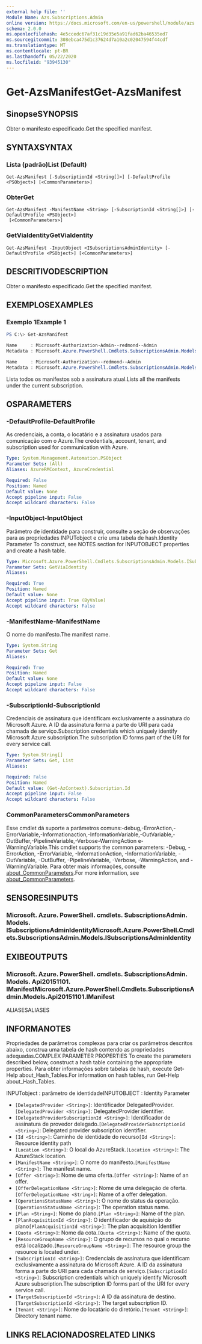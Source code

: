 ```yaml
---
external help file: ''
Module Name: Azs.Subscriptions.Admin
online version: https://docs.microsoft.com/en-us/powershell/module/azs.subscriptions.admin/get-azsmanifest
schema: 2.0.0
ms.openlocfilehash: 4e5ccedc67af31c19d35e5a91fad62ba46535ed7
ms.sourcegitcommit: 308ebca475d1c37624d7a10a2c02047594f44cdf
ms.translationtype: MT
ms.contentlocale: pt-BR
ms.lasthandoff: 05/22/2020
ms.locfileid: "93945130"
---
```

# <span data-ttu-id="c571b-101">Get-AzsManifest</span><span class="sxs-lookup"><span data-stu-id="c571b-101">Get-AzsManifest</span></span>

## <span data-ttu-id="c571b-102">Sinopse</span><span class="sxs-lookup"><span data-stu-id="c571b-102">SYNOPSIS</span></span>
<span data-ttu-id="c571b-103">Obter o manifesto especificado.</span><span class="sxs-lookup"><span data-stu-id="c571b-103">Get the specified manifest.</span></span>

## <span data-ttu-id="c571b-104">SYNTAX</span><span class="sxs-lookup"><span data-stu-id="c571b-104">SYNTAX</span></span>

### <span data-ttu-id="c571b-105">Lista (padrão)</span><span class="sxs-lookup"><span data-stu-id="c571b-105">List (Default)</span></span>
```
Get-AzsManifest [-SubscriptionId <String[]>] [-DefaultProfile <PSObject>] [<CommonParameters>]
```

### <span data-ttu-id="c571b-106">Obter</span><span class="sxs-lookup"><span data-stu-id="c571b-106">Get</span></span>
```
Get-AzsManifest -ManifestName <String> [-SubscriptionId <String[]>] [-DefaultProfile <PSObject>]
 [<CommonParameters>]
```

### <span data-ttu-id="c571b-107">GetViaIdentity</span><span class="sxs-lookup"><span data-stu-id="c571b-107">GetViaIdentity</span></span>
```
Get-AzsManifest -InputObject <ISubscriptionsAdminIdentity> [-DefaultProfile <PSObject>] [<CommonParameters>]
```

## <span data-ttu-id="c571b-108">DESCRITIVO</span><span class="sxs-lookup"><span data-stu-id="c571b-108">DESCRIPTION</span></span>
<span data-ttu-id="c571b-109">Obter o manifesto especificado.</span><span class="sxs-lookup"><span data-stu-id="c571b-109">Get the specified manifest.</span></span>

## <span data-ttu-id="c571b-110">EXEMPLOS</span><span class="sxs-lookup"><span data-stu-id="c571b-110">EXAMPLES</span></span>

### <span data-ttu-id="c571b-111">Exemplo 1</span><span class="sxs-lookup"><span data-stu-id="c571b-111">Example 1</span></span>
```powershell
PS C:\> Get-AzsManifest

Name     : Microsoft-Authorization-Admin--redmond--Admin
Metadata : Microsoft.Azure.PowerShell.Cmdlets.SubscriptionsAdmin.Models.Api20151101.ManifestMetadata

Name     : Microsoft-Authorization--redmond--Admin
Metadata : Microsoft.Azure.PowerShell.Cmdlets.SubscriptionsAdmin.Models.Api20151101.ManifestMetadata
```

<span data-ttu-id="c571b-112">Lista todos os manifestos sob a assinatura atual.</span><span class="sxs-lookup"><span data-stu-id="c571b-112">Lists all the manifests under the current subscription.</span></span>

## <span data-ttu-id="c571b-113">OS</span><span class="sxs-lookup"><span data-stu-id="c571b-113">PARAMETERS</span></span>

### <span data-ttu-id="c571b-114">-DefaultProfile</span><span class="sxs-lookup"><span data-stu-id="c571b-114">-DefaultProfile</span></span>
<span data-ttu-id="c571b-115">As credenciais, a conta, o locatário e a assinatura usados para comunicação com o Azure.</span><span class="sxs-lookup"><span data-stu-id="c571b-115">The credentials, account, tenant, and subscription used for communication with Azure.</span></span>

```yaml
Type: System.Management.Automation.PSObject
Parameter Sets: (All)
Aliases: AzureRMContext, AzureCredential

Required: False
Position: Named
Default value: None
Accept pipeline input: False
Accept wildcard characters: False

```

### <span data-ttu-id="c571b-116">-InputObject</span><span class="sxs-lookup"><span data-stu-id="c571b-116">-InputObject</span></span>
<span data-ttu-id="c571b-117">Parâmetro de identidade para construir, consulte a seção de observações para as propriedades INPUTobject e crie uma tabela de hash.</span><span class="sxs-lookup"><span data-stu-id="c571b-117">Identity Parameter To construct, see NOTES section for INPUTOBJECT properties and create a hash table.</span></span>

```yaml
Type: Microsoft.Azure.PowerShell.Cmdlets.SubscriptionsAdmin.Models.ISubscriptionsAdminIdentity
Parameter Sets: GetViaIdentity
Aliases:

Required: True
Position: Named
Default value: None
Accept pipeline input: True (ByValue)
Accept wildcard characters: False

```

### <span data-ttu-id="c571b-118">-ManifestName</span><span class="sxs-lookup"><span data-stu-id="c571b-118">-ManifestName</span></span>
<span data-ttu-id="c571b-119">O nome do manifesto.</span><span class="sxs-lookup"><span data-stu-id="c571b-119">The manifest name.</span></span>

```yaml
Type: System.String
Parameter Sets: Get
Aliases:

Required: True
Position: Named
Default value: None
Accept pipeline input: False
Accept wildcard characters: False

```

### <span data-ttu-id="c571b-120">-SubscriptionId</span><span class="sxs-lookup"><span data-stu-id="c571b-120">-SubscriptionId</span></span>
<span data-ttu-id="c571b-121">Credenciais de assinatura que identificam exclusivamente a assinatura do Microsoft Azure. A ID da assinatura forma a parte do URI para cada chamada de serviço.</span><span class="sxs-lookup"><span data-stu-id="c571b-121">Subscription credentials which uniquely identify Microsoft Azure subscription.The subscription ID forms part of the URI for every service call.</span></span>

```yaml
Type: System.String[]
Parameter Sets: Get, List
Aliases:

Required: False
Position: Named
Default value: (Get-AzContext).Subscription.Id
Accept pipeline input: False
Accept wildcard characters: False

```

### <span data-ttu-id="c571b-122">CommonParameters</span><span class="sxs-lookup"><span data-stu-id="c571b-122">CommonParameters</span></span>
<span data-ttu-id="c571b-123">Esse cmdlet dá suporte a parâmetros comuns:-debug,-ErrorAction,-ErrorVariable,-Informationaction,-InformationVariable,-OutVariable,-OutBuffer,-PipelineVariable,-Verbose-WarningAction e-WarningVariable.</span><span class="sxs-lookup"><span data-stu-id="c571b-123">This cmdlet supports the common parameters: -Debug, -ErrorAction, -ErrorVariable, -InformationAction, -InformationVariable, -OutVariable, -OutBuffer, -PipelineVariable, -Verbose, -WarningAction, and -WarningVariable.</span></span> <span data-ttu-id="c571b-124">Para obter mais informações, consulte [about_CommonParameters](http://go.microsoft.com/fwlink/?LinkID=113216).</span><span class="sxs-lookup"><span data-stu-id="c571b-124">For more information, see [about_CommonParameters](http://go.microsoft.com/fwlink/?LinkID=113216).</span></span>

## <span data-ttu-id="c571b-125">SENSORES</span><span class="sxs-lookup"><span data-stu-id="c571b-125">INPUTS</span></span>

### <span data-ttu-id="c571b-126">Microsoft. Azure. PowerShell. cmdlets. SubscriptionsAdmin. Models. ISubscriptionsAdminIdentity</span><span class="sxs-lookup"><span data-stu-id="c571b-126">Microsoft.Azure.PowerShell.Cmdlets.SubscriptionsAdmin.Models.ISubscriptionsAdminIdentity</span></span>

## <span data-ttu-id="c571b-127">EXIBE</span><span class="sxs-lookup"><span data-stu-id="c571b-127">OUTPUTS</span></span>

### <span data-ttu-id="c571b-128">Microsoft. Azure. PowerShell. cmdlets. SubscriptionsAdmin. Models. Api20151101. IManifest</span><span class="sxs-lookup"><span data-stu-id="c571b-128">Microsoft.Azure.PowerShell.Cmdlets.SubscriptionsAdmin.Models.Api20151101.IManifest</span></span>

<span data-ttu-id="c571b-129">ALIASES</span><span class="sxs-lookup"><span data-stu-id="c571b-129">ALIASES</span></span>

## <span data-ttu-id="c571b-130">INFORMA</span><span class="sxs-lookup"><span data-stu-id="c571b-130">NOTES</span></span>

<span data-ttu-id="c571b-131">Propriedades de parâmetros complexas para criar os parâmetros descritos abaixo, construa uma tabela de hash contendo as propriedades adequadas.</span><span class="sxs-lookup"><span data-stu-id="c571b-131">COMPLEX PARAMETER PROPERTIES To create the parameters described below, construct a hash table containing the appropriate properties.</span></span> <span data-ttu-id="c571b-132">Para obter informações sobre tabelas de hash, execute Get-Help about_Hash_Tables.</span><span class="sxs-lookup"><span data-stu-id="c571b-132">For information on hash tables, run Get-Help about_Hash_Tables.</span></span>

<span data-ttu-id="c571b-133">INPUTobject <ISubscriptionsAdminIdentity> : parâmetro de identidade</span><span class="sxs-lookup"><span data-stu-id="c571b-133">INPUTOBJECT <ISubscriptionsAdminIdentity>: Identity Parameter</span></span>
  - <span data-ttu-id="c571b-134">`[DelegatedProvider <String>]`: Identificador DelegatedProvider.</span><span class="sxs-lookup"><span data-stu-id="c571b-134">`[DelegatedProvider <String>]`: DelegatedProvider identifier.</span></span>
  - <span data-ttu-id="c571b-135">`[DelegatedProviderSubscriptionId <String>]`: Identificador de assinatura de provedor delegado.</span><span class="sxs-lookup"><span data-stu-id="c571b-135">`[DelegatedProviderSubscriptionId <String>]`: Delegated provider subscription identifier.</span></span>
  - <span data-ttu-id="c571b-136">`[Id <String>]`: Caminho de identidade do recurso</span><span class="sxs-lookup"><span data-stu-id="c571b-136">`[Id <String>]`: Resource identity path</span></span>
  - <span data-ttu-id="c571b-137">`[Location <String>]`: O local do AzureStack.</span><span class="sxs-lookup"><span data-stu-id="c571b-137">`[Location <String>]`: The AzureStack location.</span></span>
  - <span data-ttu-id="c571b-138">`[ManifestName <String>]`: O nome do manifesto.</span><span class="sxs-lookup"><span data-stu-id="c571b-138">`[ManifestName <String>]`: The manifest name.</span></span>
  - <span data-ttu-id="c571b-139">`[Offer <String>]`: Nome de uma oferta.</span><span class="sxs-lookup"><span data-stu-id="c571b-139">`[Offer <String>]`: Name of an offer.</span></span>
  - <span data-ttu-id="c571b-140">`[OfferDelegationName <String>]`: Nome de uma delegação de oferta.</span><span class="sxs-lookup"><span data-stu-id="c571b-140">`[OfferDelegationName <String>]`: Name of a offer delegation.</span></span>
  - <span data-ttu-id="c571b-141">`[OperationsStatusName <String>]`: O nome do status da operação.</span><span class="sxs-lookup"><span data-stu-id="c571b-141">`[OperationsStatusName <String>]`: The operation status name.</span></span>
  - <span data-ttu-id="c571b-142">`[Plan <String>]`: Nome do plano.</span><span class="sxs-lookup"><span data-stu-id="c571b-142">`[Plan <String>]`: Name of the plan.</span></span>
  - <span data-ttu-id="c571b-143">`[PlanAcquisitionId <String>]`: O identificador de aquisição do plano</span><span class="sxs-lookup"><span data-stu-id="c571b-143">`[PlanAcquisitionId <String>]`: The plan acquisition Identifier</span></span>
  - <span data-ttu-id="c571b-144">`[Quota <String>]`: Nome da cota.</span><span class="sxs-lookup"><span data-stu-id="c571b-144">`[Quota <String>]`: Name of the quota.</span></span>
  - <span data-ttu-id="c571b-145">`[ResourceGroupName <String>]`: O grupo de recursos no qual o recurso está localizado.</span><span class="sxs-lookup"><span data-stu-id="c571b-145">`[ResourceGroupName <String>]`: The resource group the resource is located under.</span></span>
  - <span data-ttu-id="c571b-146">`[SubscriptionId <String>]`: Credenciais de assinatura que identificam exclusivamente a assinatura do Microsoft Azure. A ID da assinatura forma a parte do URI para cada chamada de serviço.</span><span class="sxs-lookup"><span data-stu-id="c571b-146">`[SubscriptionId <String>]`: Subscription credentials which uniquely identify Microsoft Azure subscription.The subscription ID forms part of the URI for every service call.</span></span>
  - <span data-ttu-id="c571b-147">`[TargetSubscriptionId <String>]`: A ID da assinatura de destino.</span><span class="sxs-lookup"><span data-stu-id="c571b-147">`[TargetSubscriptionId <String>]`: The target subscription ID.</span></span>
  - <span data-ttu-id="c571b-148">`[Tenant <String>]`: Nome do locatário do diretório.</span><span class="sxs-lookup"><span data-stu-id="c571b-148">`[Tenant <String>]`: Directory tenant name.</span></span>

## <span data-ttu-id="c571b-149">LINKS RELACIONADOS</span><span class="sxs-lookup"><span data-stu-id="c571b-149">RELATED LINKS</span></span>

